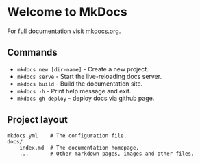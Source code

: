 # Welcome to MkDocs

For full documentation visit [mkdocs.org](https://www.mkdocs.org).

## Commands

- `mkdocs new [dir-name]` - Create a new project.
- `mkdocs serve` - Start the live-reloading docs server.
- `mkdocs build` - Build the documentation site.
- `mkdocs -h` - Print help message and exit.
- `mkdocs gh-deploy` - deploy docs via github page.

## Project layout

    mkdocs.yml    # The configuration file.
    docs/
        index.md  # The documentation homepage.
        ...       # Other markdown pages, images and other files.
